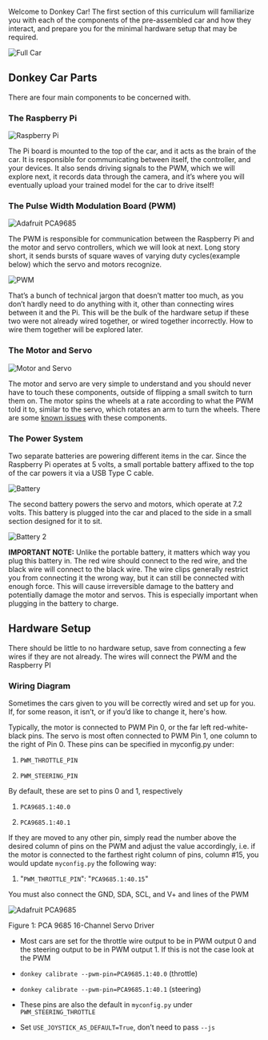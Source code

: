Welcome to Donkey Car! The first section of this curriculum will
familiarize you with each of the components of the pre-assembled car and
how they interact, and prepare you for the minimal hardware setup that
may be required.

![Full Car](../img/umn/full-car.jpg)

## Donkey Car Parts

There are four main components to be concerned with.

### The Raspberry Pi

![Raspberry Pi](../img/umn/rpi.jpg)

The Pi board is mounted to the top of the car, and it acts as the brain
of the car. It is responsible for communicating between itself, the
controller, and your devices. It also sends driving signals to the PWM,
which we will explore next, it records data through the camera, and it’s
where you will eventually upload your trained model for the car to drive
itself!

### The Pulse Width Modulation Board (PWM)

![Adafruit PCA9685](../img/umn/pwm-board.jpg)

The PWM is responsible for communication between the Raspberry Pi and
the motor and servo controllers, which we will look at next. Long story
short, it sends bursts of square waves of varying duty cycles(example
below) which the servo and motors recognize.

![PWM](../img/umn/pwm.jpg)

That’s a bunch of technical jargon that doesn’t matter too much, as you
don’t hardly need to do anything with it, other than connecting wires
between it and the Pi. This will be the bulk of the hardware setup if
these two were not already wired together, or wired together
incorrectly. How to wire them together will be explored later.

### The Motor and Servo

![Motor and Servo](../img/umn/motor-servo.jpg)

The motor and servo are very simple to understand and you should never
have to touch these components, outside of flipping a small switch to
turn them on. The motor spins the wheels at a rate according to what the
PWM told it to, similar to the servo, which rotates an arm to turn the
wheels. There are some <u>known issues</u> with these components.

### The Power System

Two separate batteries are powering different items in the car. Since
the Raspberry Pi operates at 5 volts, a small portable battery affixed
to the top of the car powers it via a USB Type C cable.

![Battery](../img/umn/battery.jpg)

The second battery powers the servo and motors, which operate at 7.2
volts. This battery is plugged into the car and placed to the side in a
small section designed for it to sit.

![Battery 2](../img/umn/battery2.jpg)

**IMPORTANT NOTE:** Unlike the portable battery, it matters which way
you plug this battery in. The red wire should connect to the red wire,
and the black wire will connect to the black wire. The wire clips
generally restrict you from connecting it the wrong way, but it can
still be connected with enough force. This will cause irreversible
damage to the battery and potentially damage the motor and servos. This
is especially important when plugging in the battery to charge.

## Hardware Setup

There should be little to no hardware setup, save from connecting a few
wires if they are not already. The wires will connect the PWM and the
Raspberry PI

### Wiring Diagram

Sometimes the cars given to you will be correctly wired and set up for
you. If, for some reason, it isn’t, or if you’d like to change it,
here's how.

Typically, the motor is connected to PWM Pin 0, or the far left
red-white-black pins. The servo is most often connected to PWM Pin 1,
one column to the right of Pin 0. These pins can be specified in
myconfig.py under:

1.  `PWM_THROTTLE_PIN`

2.  `PWM_STEERING_PIN`

By default, these are set to pins 0 and 1, respectively

1.  `PCA9685.1:40.0`

2.  `PCA9685.1:40.1`

If they are moved to any other pin, simply read the number above the
desired column of pins on the PWM and adjust the value accordingly, i.e.
if the motor is connected to the farthest right column of pins, column
\#15, you would update `myconfig.py` the following way:

1.  "`PWM_THROTTLE_PIN`": "`PCA9685.1:40.15`"

You must also connect the GND, SDA, SCL, and V+ and lines of the PWM

![Adafruit PCA9685](../img/umn/pca9685.jpg)

Figure 1: PCA 9685 16-Channel Servo Driver

-   Most cars are set for the throttle wire output to be in PWM output 0
    and the steering output to be in PWM output 1. If this is not the
    case look at the PWM

-   `donkey calibrate --pwm-pin=PCA9685.1:40.0` (throttle)

-   `donkey calibrate --pwm-pin=PCA9685.1:40.1` (steering)

-   These pins are also the default in `myconfig.py` under
    `PWM_STEERING_THROTTLE`

-   Set `USE_JOYSTICK_AS_DEFAULT=True`, don’t need to pass `--js`